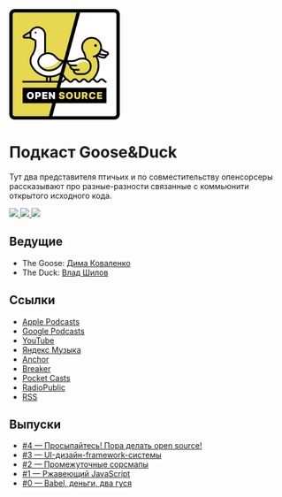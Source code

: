 <a href="https://anchor.fm/goose-duck/episodes/GooseDuck---Babel-e11dnho">
  <img src="assets/logo.png" width="200" height="200" alt="Goose&Duck Podcast Logo" />
</a>

# Подкаст Goose&Duck

Тут два представителя птичьих и по совместительству опенсорсеры рассказывают про разные-разности связанные с коммьюнити открытого исходного кода.

<div>
  <a href="https://github.com/omgovich">
    <img src="https://badgen.net/badge/quack/quack/yellow" />
  </a>
  <a href="https://github.com/dmtrKovalenko">
    <img src="https://badgen.net/badge/honk/honk/yellow" />
  </a>
  <a href="https://anchor.fm/goose-duck/episodes/GooseDuck---Babel-e11dnho">
    <img src="https://badgen.net/badge/days-without-talking-about-ocaml/0/yellow" />
  </a>
</div>

## Ведущие

- The Goose: [Дима Коваленко](https://twitter.com/dmtrKovalenko)
- The Duck: [Влад Шилов](https://twitter.com/Omgovich)

## Ссылки

- [Apple Podcasts](https://podcasts.apple.com/ua/podcast/goose-duck-opensource/id1573208350?l=ru)
- [Google Podcasts](https://www.google.com/podcasts?feed=aHR0cHM6Ly9hbmNob3IuZm0vcy81YzVjNGE0OC9wb2RjYXN0L3Jzcw==)
- [YouTube](https://www.youtube.com/channel/UCTFSF1qHRod0YdQ8hYYW3nA)
- [Яндекс Музыка](https://music.yandex.ru/album/15778436)
- [Anchor](https://anchor.fm/goose-duck/episodes/GooseDuck---Babel-e11dnho)
- [Breaker](https://www.breaker.audio/goose-and-duck-opensource)
- [Pocket Casts](https://pca.st/r6dhyjgf)
- [RadioPublic](https://radiopublic.com/gooseduck-opensource-WejlQv)
- [RSS](https://anchor.fm/s/5c5c4a48/podcast/rss)

## Выпуски

- [#4 — Просыпайтесь! Пора делать open source!](episodes/004.md)
- [#3 — UI-дизайн-framework-системы](episodes/003.md)
- [#2 — Промежуточные сорсмапы](episodes/002.md)
- [#1 — Ржавеющий JavaScript](episodes/001.md)
- [#0 — Babel, деньги, два гуся](episodes/000.md)
